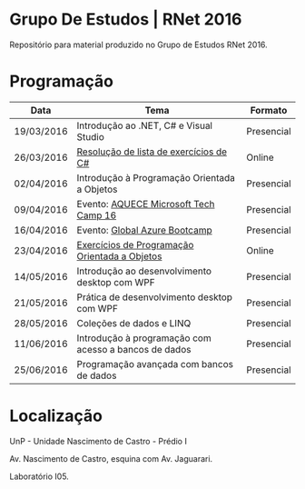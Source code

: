 # Grupo De Estudos | RNet 2016
Repositório para material produzido no Grupo de Estudos RNet 2016.

# Programação

| Data       | Tema                                                                             | Formato    |
| ---------- | -------------------------------------------------------------------------------- | ---------- |
| 19/03/2016 | Introdução ao .NET, C# e Visual Studio                                           | Presencial |
| 26/03/2016 | [Resolução de lista de exercícios de C#](https://youtu.be/Y_i4CD3Ghe8)           | Online     |
| 02/04/2016 | Introdução à Programação Orientada a Objetos                                     | Presencial |
| 09/04/2016 | Evento: [AQUECE Microsoft Tech Camp 16](https://ctmsrn.com/Home/Event/Details/2) | Presencial |
| 16/04/2016 | Evento: [Global Azure Bootcamp](https://ctmsrn.com/Home/Event/Details/3)         | Presencial | 
| 23/04/2016 | [Exercícios de Programação Orientada a Objetos](https://youtu.be/KHg3gRn1G_c)    | Online     |
| 14/05/2016 | Introdução ao desenvolvimento desktop com WPF                                    | Presencial |
| 21/05/2016 | Prática de desenvolvimento desktop com WPF                                       | Presencial |
| 28/05/2016 | Coleções de dados e LINQ                                                         | Presencial |
| 11/06/2016 | Introdução à programação com acesso a bancos de dados                            | Presencial |
| 25/06/2016 | Programação avançada com bancos de dados                                         | Presencial |

# Localização

UnP - Unidade Nascimento de Castro - Prédio I

Av. Nascimento de Castro, esquina com Av. Jaguarari.

Laboratório I05.